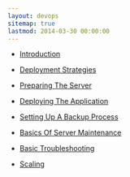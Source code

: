 ```yaml
---
layout: devops
sitemap: true
lastmod: 2014-03-30 00:00:00
---
```


<div class="post-list">
    <ul>
			<li>
				<a href="{{ site.baseurl }}/rails-devops/introduction/">
					Introduction
				</a>
     </li>
   </ul>
    <ul>
			<li>
				<a href="{{ site.baseurl }}/rails-devops/deployment-strategies/">
					Deployment Strategies
				</a>
     </li>
   </ul>
    <ul>
			<li>
				<a href="{{ site.baseurl }}/rails-devops/preparing-the-server/">
					Preparing The Server
				</a>
     </li>
   </ul>
    <ul>
			<li>
				<a href="{{ site.baseurl }}/rails-devops/deploying-application/">
					Deploying The Application
				</a>
     </li>
   </ul>
    <ul>
			<li>
				<a href="{{ site.baseurl }}/rails-devops/backup-plan/">
					Setting Up A Backup Process
				</a>
     </li>
   </ul>
    <ul>
			<li>
				<a href="{{ site.baseurl }}/rails-devops/basics-of-server-maintenance/">
					Basics Of Server Maintenance
				</a>
     </li>
   </ul>
    <ul>
			<li>
				<a href="{{ site.baseurl }}/rails-devops/basic-troubleshooting/">
					Basic Troubleshooting
				</a>
     </li>
   </ul>
    <ul>
			<li>
				<a href="{{ site.baseurl }}/rails-devops/scaling/">
					Scaling
				</a>
     </li>
   </ul>
</div>

